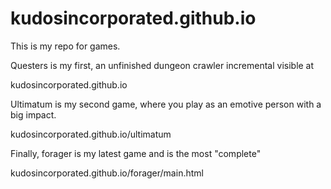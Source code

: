 # kudosincorporated.github.io

This is my repo for games.

Questers is my first, an unfinished dungeon crawler incremental visible at

kudosincorporated.github.io

Ultimatum is my second game, where you play as an emotive person with a big impact.

kudosincorporated.github.io/ultimatum

Finally, forager is my latest game and is the most "complete"

kudosincorporated.github.io/forager/main.html
